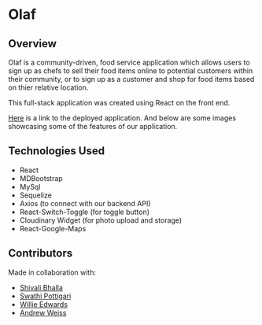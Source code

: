 # Olaf

## Overview

Olaf is a community-driven, food service application which allows users to sign up as chefs to sell their food items online to potential customers within their community, or to sign up as a customer and shop for food items based on thier relative location.

This full-stack application was created using React on the front end. 

[Here](https://olafui.herokuapp.com/) is a link to the deployed application. And below are some images showcasing some of the features of our application.


## Technologies Used
* React
* MDBootstrap
* MySql
* Sequelize
* Axios (to connect with our backend API)
* React-Switch-Toggle (for toggle button)
* Cloudinary Widget (for photo upload and storage)
* React-Google-Maps

## Contributors

Made in collaboration with:
* [Shivali Bhalla](https://github.com/sbc1133)
* [Swathi Pottigari](https://github.com/SwathiPottigari)
* [Willie Edwards](https://github.com/WillieEdwards)
* [Andrew Weiss](https://github.com/wandrew8)



